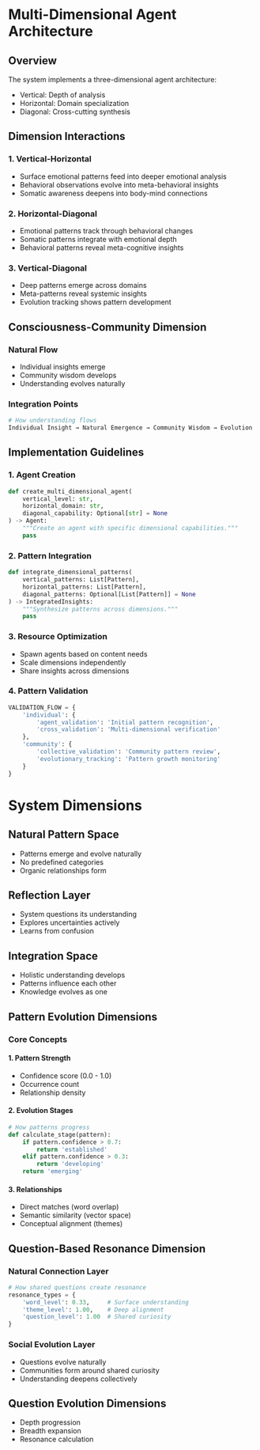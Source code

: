 # Multi-Dimensional Agent Architecture

## Overview
The system implements a three-dimensional agent architecture:
- Vertical: Depth of analysis
- Horizontal: Domain specialization
- Diagonal: Cross-cutting synthesis

## Dimension Interactions

### 1. Vertical-Horizontal
- Surface emotional patterns feed into deeper emotional analysis
- Behavioral observations evolve into meta-behavioral insights
- Somatic awareness deepens into body-mind connections

### 2. Horizontal-Diagonal
- Emotional patterns track through behavioral changes
- Somatic patterns integrate with emotional depth
- Behavioral patterns reveal meta-cognitive insights

### 3. Vertical-Diagonal
- Deep patterns emerge across domains
- Meta-patterns reveal systemic insights
- Evolution tracking shows pattern development

## Consciousness-Community Dimension

### Natural Flow
- Individual insights emerge
- Community wisdom develops
- Understanding evolves naturally

### Integration Points
```python
# How understanding flows
Individual Insight → Natural Emergence → Community Wisdom → Evolution
```

## Implementation Guidelines

### 1. Agent Creation
```python
def create_multi_dimensional_agent(
    vertical_level: str,
    horizontal_domain: str,
    diagonal_capability: Optional[str] = None
) -> Agent:
    """Create an agent with specific dimensional capabilities."""
    pass
```

### 2. Pattern Integration
```python
def integrate_dimensional_patterns(
    vertical_patterns: List[Pattern],
    horizontal_patterns: List[Pattern],
    diagonal_patterns: Optional[List[Pattern]] = None
) -> IntegratedInsights:
    """Synthesize patterns across dimensions."""
    pass
```

### 3. Resource Optimization
- Spawn agents based on content needs
- Scale dimensions independently
- Share insights across dimensions 

### 4. Pattern Validation
```python
VALIDATION_FLOW = {
    'individual': {
        'agent_validation': 'Initial pattern recognition',
        'cross_validation': 'Multi-dimensional verification'
    },
    'community': {
        'collective_validation': 'Community pattern review',
        'evolutionary_tracking': 'Pattern growth monitoring'
    }
}
```

# System Dimensions

## Natural Pattern Space
- Patterns emerge and evolve naturally
- No predefined categories
- Organic relationships form

## Reflection Layer
- System questions its understanding
- Explores uncertainties actively
- Learns from confusion

## Integration Space
- Holistic understanding develops
- Patterns influence each other
- Knowledge evolves as one

## Pattern Evolution Dimensions

### Core Concepts

#### 1. Pattern Strength
- Confidence score (0.0 - 1.0)
- Occurrence count
- Relationship density

#### 2. Evolution Stages
```python
# How patterns progress
def calculate_stage(pattern):
    if pattern.confidence > 0.7:
        return 'established'
    elif pattern.confidence > 0.3:
        return 'developing'
    return 'emerging'
```

#### 3. Relationships
- Direct matches (word overlap)
- Semantic similarity (vector space)
- Conceptual alignment (themes)

## Question-Based Resonance Dimension

### Natural Connection Layer
```python
# How shared questions create resonance
resonance_types = {
    'word_level': 0.33,     # Surface understanding
    'theme_level': 1.00,    # Deep alignment
    'question_level': 1.00  # Shared curiosity
}
```

### Social Evolution Layer
- Questions evolve naturally
- Communities form around shared curiosity
- Understanding deepens collectively

## Question Evolution Dimensions
- Depth progression
- Breadth expansion
- Resonance calculation
